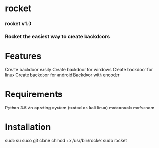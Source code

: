 # rocket
### rocket v1.0
### Rocket the easiest way to create backdoors

# Features
Create backdoor easily
Create backdoor for windows
Create backdoor for linux
Create backdoor for android
Backdoor with encoder

# Requirements
Python 3.5
An oprating system (tested on kali linux)
msfconsole
msfvenom

# Installation
sudo su
sudo git clone
chmod +x /usr/bin/rocket
sudo rocket
